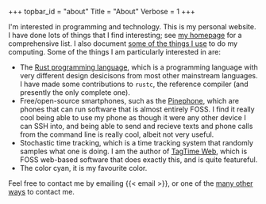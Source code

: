 +++
topbar_id = "about"
Title = "About"
Verbose = 1
+++

I'm interested in programming and technology. This is my personal website. I have done lots of things that I find interesting; see [my homepage](/) for a comprehensive list. I also document [some of the things I use](/uses/) to do my computing. Some of the things I am particularly interested in are:

- The [Rust programming language](https://www.rust-lang.org/), which is a programming language with very different design desicisons from most other mainstream languages. I have made some contributions to `rustc`, the reference compiler (and presently the only complete one).
- Free/open-source smartphones, such as the [Pinephone](https://www.pine64.org/pinephone/), which are phones that can run software that is almost entirely FOSS. I find it really cool being able to use my phone as though it were any other device I can SSH into, and being able to send and recieve texts and phone calls from the command line is really cool, albeit not very useful.
- Stochastic time tracking, which is a time tracking system that randomly samples what one is doing. I am the author of [TagTime Web](https://ttw.smitop.com/), which is FOSS web-based software that does exactly this, and is quite featureful.
- The color cyan, it is my favourite color.

Feel free to contact me by emailing {{< email >}}, or one of the [many other ways](/p/accounts/) to contact me.
